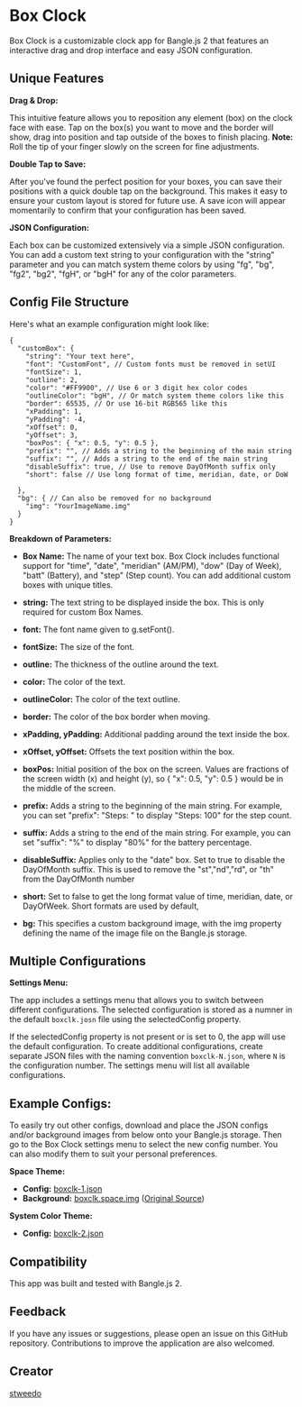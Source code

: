 # Box Clock

Box Clock is a customizable clock app for Bangle.js 2 that features an interactive drag and drop interface and easy JSON configuration.

## Unique Features

__Drag & Drop:__

This intuitive feature allows you to reposition any element (box) on the clock face with ease. Tap on the box(s) you want to move and the border will show, drag into position and tap outside of the boxes to finish placing. **Note:** Roll the tip of your finger slowly on the screen for fine adjustments.

__Double Tap to Save:__

After you've found the perfect position for your boxes, you can save their positions with a quick double tap on the background. This makes it easy to ensure your custom layout is stored for future use. A save icon will appear momentarily to confirm that your configuration has been saved.

__JSON Configuration:__

Each box can be customized extensively via a simple JSON configuration. You can add a custom text string to your configuration with the "string" parameter and you can match system theme colors by using "fg", "bg", "fg2", "bg2", "fgH", or "bgH" for any of the color parameters.

## Config File Structure

Here's what an example configuration might look like:

```
{
  "customBox": {
    "string": "Your text here",
    "font": "CustomFont", // Custom fonts must be removed in setUI
    "fontSize": 1,
    "outline": 2,
    "color": "#FF9900", // Use 6 or 3 digit hex color codes
    "outlineColor": "bgH", // Or match system theme colors like this
    "border": 65535, // Or use 16-bit RGB565 like this
    "xPadding": 1,
    "yPadding": -4,
    "xOffset": 0,
    "yOffset": 3,
    "boxPos": { "x": 0.5, "y": 0.5 },
    "prefix": "", // Adds a string to the beginning of the main string
    "suffix": "", // Adds a string to the end of the main string
    "disableSuffix": true, // Use to remove DayOfMonth suffix only
    "short": false // Use long format of time, meridian, date, or DoW

  },
  "bg": { // Can also be removed for no background
    "img": "YourImageName.img"
  }
}
```

__Breakdown of Parameters:__

* **Box Name:** The name of your text box. Box Clock includes functional support for "time", "date", "meridian" (AM/PM), "dow" (Day of Week), "batt" (Battery), and "step" (Step count). You can add additional custom boxes with unique titles.

* **string:** The text string to be displayed inside the box. This is only required for custom Box Names.

* **font:** The font name given to g.setFont().

* **fontSize:** The size of the font.

* **outline:** The thickness of the outline around the text.

* **color:** The color of the text.

* **outlineColor:** The color of the text outline.

* **border:** The color of the box border when moving.

* **xPadding, yPadding:** Additional padding around the text inside the box.

* **xOffset, yOffset:** Offsets the text position within the box.

* **boxPos:** Initial position of the box on the screen. Values are fractions of the screen width (x) and height (y), so { "x": 0.5, "y": 0.5 } would be in the middle of the screen.

* **prefix:** Adds a string to the beginning of the main string. For example, you can set "prefix": "Steps: " to display "Steps: 100" for the step count.

* **suffix:** Adds a string to the end of the main string. For example, you can set "suffix": "%" to display "80%" for the battery percentage.

* **disableSuffix:** Applies only to the "date" box. Set to true to disable the DayOfMonth suffix. This is used to remove the "st","nd","rd", or "th" from the DayOfMonth number

* **short:** Set to false to get the long format value of time, meridian, date, or DayOfWeek. Short formats are used by default, 

* **bg:** This specifies a custom background image, with the img property defining the name of the image file on the Bangle.js storage.

## Multiple Configurations

__Settings Menu:__

The app includes a settings menu that allows you to switch between different configurations. The selected configuration is stored as a numner in the default `boxclk.josn` file using the selectedConfig property.

If the selectedConfig property is not present or is set to 0, the app will use the default configuration. To create additional configurations, create separate JSON files with the naming convention `boxclk-N.json`, where `N` is the configuration number. The settings menu will list all available configurations.

## Example Configs:

To easily try out other configs, download and place the JSON configs and/or background images from below onto your Bangle.js storage. Then go to the Box Clock settings menu to select the new config number. You can also modify them to suit your personal preferences.

__Space Theme:__

- **Config:** [boxclk-1.json](https://github.com/espruino/BangleApps/tree/master/apps/boxclk/boxclk-1.json)
- **Background:** [boxclk.space.img](https://github.com/espruino/BangleApps/tree/master/apps/boxclk/boxclk.space.img) ([Original Source](https://www.pixilart.com/art/fallin-from-outer-space-sr2e0c1a705749a))

__System Color Theme:__

- **Config:** [boxclk-2.json](https://github.com/espruino/BangleApps/tree/master/apps/boxclk/boxclk-2.json)

## Compatibility

This app was built and tested with Bangle.js 2.

## Feedback

If you have any issues or suggestions, please open an issue on this GitHub repository. Contributions to improve the application are also welcomed.

## Creator

[stweedo](https://github.com/stweedo)
